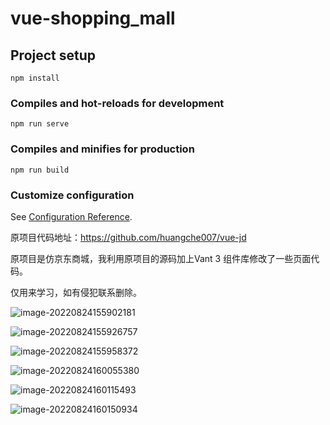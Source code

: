 # vue-shopping_mall

## Project setup
```
npm install
```

### Compiles and hot-reloads for development
```
npm run serve
```

### Compiles and minifies for production
```
npm run build
```

### Customize configuration
See [Configuration Reference](https://cli.vuejs.org/config/).





原项目代码地址：https://github.com/huangche007/vue-jd

原项目是仿京东商城，我利用原项目的源码加上Vant 3 组件库修改了一些页面代码。

仅用来学习，如有侵犯联系删除。



![image-20220824155902181](G:\Project\vue-shopping_mall\READEME-img\image-20220824155902181.png)



![image-20220824155926757](G:\Project\vue-shopping_mall\READEME-img\image-20220824155926757.png)



![image-20220824155958372](G:\Project\vue-shopping_mall\READEME-img\image-20220824155958372.png)



![image-20220824160055380](G:\Project\vue-shopping_mall\READEME-img\image-20220824160055380.png)



![image-20220824160115493](G:\Project\vue-shopping_mall\READEME-img\image-20220824160115493.png)



![image-20220824160150934](G:\Project\vue-shopping_mall\READEME-img\image-20220824160150934.png)